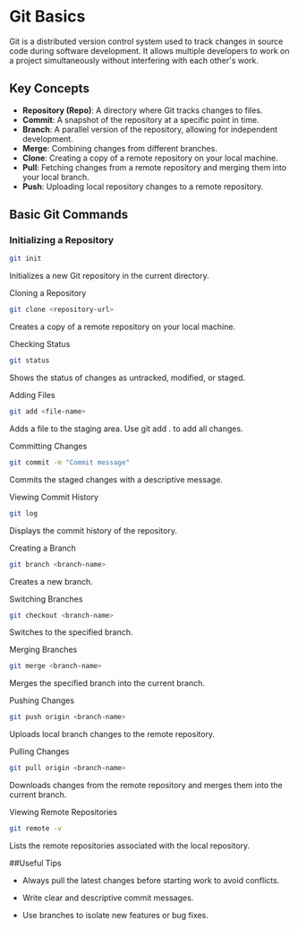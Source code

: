 
# Git Basics

Git is a distributed version control system used to track changes in source code during software development. It allows multiple developers to work on a project simultaneously without interfering with each other's work.

## Key Concepts

- **Repository (Repo)**: A directory where Git tracks changes to files.
- **Commit**: A snapshot of the repository at a specific point in time.
- **Branch**: A parallel version of the repository, allowing for independent development.
- **Merge**: Combining changes from different branches.
- **Clone**: Creating a copy of a remote repository on your local machine.
- **Pull**: Fetching changes from a remote repository and merging them into your local branch.
- **Push**: Uploading local repository changes to a remote repository.

## Basic Git Commands

### Initializing a Repository
```bash
git init
```
Initializes a new Git repository in the current directory.

Cloning a Repository
```bash
git clone <repository-url>
```
Creates a copy of a remote repository on your local machine.

Checking Status
```bash
git status
```
Shows the status of changes as untracked, modified, or staged.

Adding Files
```bash
git add <file-name>
```
Adds a file to the staging area. Use git add . to add all changes.

Committing Changes
```bash
git commit -m "Commit message"
```
Commits the staged changes with a descriptive message.

Viewing Commit History
```bash
git log
```
Displays the commit history of the repository.

Creating a Branch
```bash
git branch <branch-name>
```
Creates a new branch.

Switching Branches
```bash
git checkout <branch-name>
```
Switches to the specified branch.

Merging Branches
```bash
git merge <branch-name>
```
Merges the specified branch into the current branch.

Pushing Changes
```bash
git push origin <branch-name>
```
Uploads local branch changes to the remote repository.

Pulling Changes
```bash
git pull origin <branch-name>
```
Downloads changes from the remote repository and merges them into the current branch.

Viewing Remote Repositories
```bash
git remote -v
```
Lists the remote repositories associated with the local repository.

##Useful Tips


- Always pull the latest changes before starting work to avoid conflicts.

- Write clear and descriptive commit messages.

- Use branches to isolate new features or bug fixes.